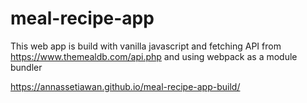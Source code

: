 # meal-recipe-app

This web app is build with vanilla javascript and fetching API from https://www.themealdb.com/api.php
and using webpack as a module bundler

https://annassetiawan.github.io/meal-recipe-app-build/

